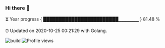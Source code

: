 ### Hi there 👋 

⏳ Year progress { ████████████████████████▁▁▁▁▁▁ } 81.48 %

⏰ Updated on 2020-10-25 00:21:29 with Golang.

![build](https://github.com/shenxianpeng/shenxianpeng/workflows/build/badge.svg) ![Profile views](https://gpvc.arturio.dev/shenxianpeng)